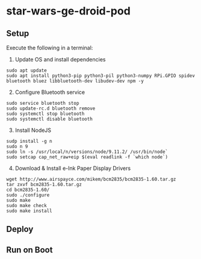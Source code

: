 # star-wars-ge-droid-pod

## Setup
Execute the following in a terminal:

1.  Update OS and install dependencies
~~~
sudo apt update
sudo apt install python3-pip python3-pil python3-numpy RPi.GPIO spidev bluetooth bluez libbluetooth-dev libudev-dev npm -y
~~~

2.  Configure Bluetooth service
~~~
sudo service bluetooth stop
sudo update-rc.d bluetooth remove
sudo systemctl stop bluetooth
sudo systemctl disable bluetooth
~~~

3. Install NodeJS
~~~
sudp install -g n
sudo n 9
sudo ln -s /usr/local/n/versions/node/9.11.2/ /usr/bin/node` 
sudo setcap cap_net_raw+eip $(eval readlink -f `which node`)
~~~

4. Download & Install e-Ink Paper Display Drivers
~~~
wget http://www.airspayce.com/mikem/bcm2835/bcm2835-1.60.tar.gz
tar zxvf bcm2835-1.60.tar.gz
cd bcm2835-1.60/
sudo ./configure
sudo make
sudo make check
sudo make install
~~~

## Deploy

## Run on Boot